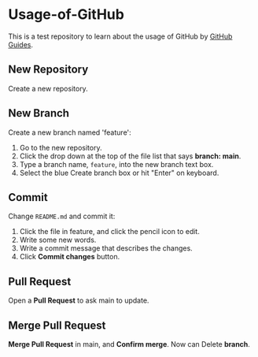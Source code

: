 # Usage-of-GitHub
This is a test repository to learn about the usage of GitHub by [GitHub Guides](https://guides.github.com/).

## New Repository
Create a new repository.

## New Branch
Create a new branch named 'feature':
1. Go to the new repository.
2. Click the drop down at the top of the file list that says **branch: main**.
3. Type a branch name, `feature`, into the new branch text box.
4. Select the blue Create branch box or hit "Enter" on keyboard.

## Commit
Change `README.md` and commit it:
1. Click the file in feature, and click the pencil icon to edit.
2. Write some new words.
3. Write a commit message that describes the changes.
4. Click **Commit changes** button.

## Pull Request
Open a **Pull Request** to ask main to update.

## Merge Pull Request
**Merge Pull Request** in main, and **Confirm merge**. Now can Delete **branch**.
